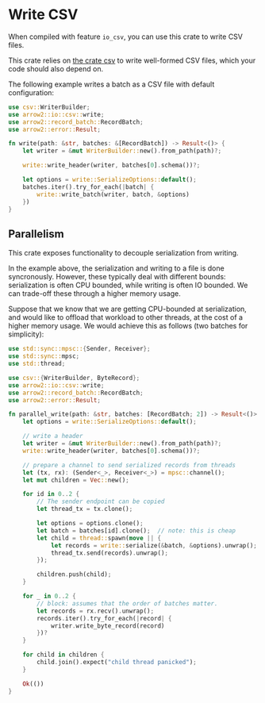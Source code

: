 # Write CSV

When compiled with feature `io_csv`, you can use this crate to write CSV files.

This crate relies on [the crate csv](https://crates.io/crates/csv) to write well-formed CSV files, which your code should also depend on.

The following example writes a batch as a CSV file with default configuration:

```rust
use csv::WriterBuilder;
use arrow2::io::csv::write;
use arrow2::record_batch::RecordBatch;
use arrow2::error::Result;

fn write(path: &str, batches: &[RecordBatch]) -> Result<()> {
    let writer = &mut WriterBuilder::new().from_path(path)?;

    write::write_header(writer, batches[0].schema())?;

    let options = write::SerializeOptions::default();
    batches.iter().try_for_each(|batch| {
        write::write_batch(writer, batch, &options)
    })
}
```

## Parallelism

This crate exposes functionality to decouple serialization from writing.

In the example above, the serialization and writing to a file is done syncronously.
However, these typically deal with different bounds: serialization is often CPU bounded, while writing is often IO bounded. We can trade-off these through a higher memory usage.

Suppose that we know that we are getting CPU-bounded at serialization, and would like to offload that workload to other threads, at the cost of a higher memory usage. We would achieve this as follows (two batches for simplicity):

```rust
use std::sync::mpsc::{Sender, Receiver};
use std::sync::mpsc;
use std::thread;

use csv::{WriterBuilder, ByteRecord};
use arrow2::io::csv::write;
use arrow2::record_batch::RecordBatch;
use arrow2::error::Result;

fn parallel_write(path: &str, batches: [RecordBatch; 2]) -> Result<()> {
    let options = write::SerializeOptions::default();

    // write a header
    let writer = &mut WriterBuilder::new().from_path(path)?;
    write::write_header(writer, batches[0].schema())?;

    // prepare a channel to send serialized records from threads
    let (tx, rx): (Sender<_>, Receiver<_>) = mpsc::channel();
    let mut children = Vec::new();

    for id in 0..2 {
        // The sender endpoint can be copied
        let thread_tx = tx.clone();

        let options = options.clone();
        let batch = batches[id].clone();  // note: this is cheap
        let child = thread::spawn(move || {
            let records = write::serialize(&batch, &options).unwrap();
            thread_tx.send(records).unwrap();
        });

        children.push(child);
    }

    for _ in 0..2 {
        // block: assumes that the order of batches matter.
        let records = rx.recv().unwrap();
        records.iter().try_for_each(|record| {
            writer.write_byte_record(record)
        })?
    }

    for child in children {
        child.join().expect("child thread panicked");
    }

    Ok(())
}
```
